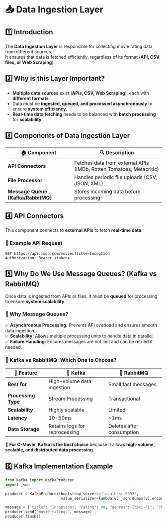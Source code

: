 # 📥 Data Ingestion Layer  

## 1️⃣ Introduction  
The **Data Ingestion Layer** is responsible for collecting movie rating data from different sources.  
It ensures that data is fetched efficiently, regardless of its format (**API, CSV files, or Web Scraping**).  

## 2️⃣ Why is this Layer Important?  
- **Multiple data sources** exist (**APIs, CSV, Web Scraping**), each with **different formats**.  
- Data must be **ingested, queued, and processed asynchronously** to ensure **system efficiency**.  
- **Real-time data fetching** needs to be balanced with **batch processing** for **scalability**.  

## 3️⃣ Components of Data Ingestion Layer  
| 🏠 **Component** | 🔍 **Description** |  
|----------------|------------------|  
| **API Connectors** | Fetches data from external APIs (IMDb, Rotten Tomatoes, Metacritic) |  
| **File Processor** | Handles periodic file uploads (CSV, JSON, XML) |  
| **Message Queue (Kafka/RabbitMQ)** | Stores incoming data before processing |  

## 4️⃣ API Connectors  
This component connects to **external APIs** to fetch **real-time data**.  

### **🔹 Example API Request**  
```http
GET https://api.imdb.com/movies?title=Inception
Authorization: Bearer <token>
```

## 5️⃣ Why Do We Use Message Queues? (Kafka vs RabbitMQ)  
Once data is ingested from APIs or files, it must be **queued** for processing to ensure **system scalability**.  

### **🔹 Why Message Queues?**  
✅ **Asynchronous Processing:** Prevents API overload and ensures smooth data ingestion.  
✅ **Scalability:** Allows multiple processing units to handle data in parallel.  
✅ **Failure Handling:** Ensures messages are not lost and can be retried if needed.  

### **🔹 Kafka vs RabbitMQ: Which One to Choose?**  
| 📌 Feature | 🦋 Kafka | 🐇 RabbitMQ |  
|-----------|-----------|------------|  
| **Best for** | High-volume data ingestion | Small fast messages |  
| **Processing Type** | Stream Processing | Transactional |  
| **Scalability** | Highly scalable | Limited |  
| **Latency** | 10-50ms | ~1ms |  
| **Data Storage** | Retains logs for reprocessing | Deletes after consumption |  

📌 **For C-Movie, Kafka is the best choice** because it allows **high-volume, scalable, and distributed data processing.**  

## 6️⃣ Kafka Implementation Example  
```python
from kafka import KafkaProducer
import json

producer = KafkaProducer(bootstrap_servers="localhost:9092",
                         value_serializer=lambda v: json.dumps(v).encode('utf-8'))

message = {"title": "Inception", "rating": 88, "genres": ["Sci-Fi", "Thriller"]}
producer.send("movie_ratings", message)
producer.flush()
```

